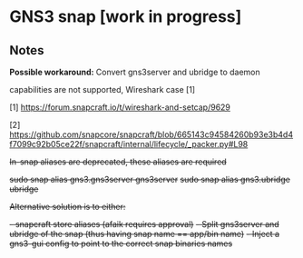 

# GNS3 snap [work in progress]

## Notes

**Possible workaround:** Convert gns3server and ubridge to daemon

capabilities are not supported, Wireshark case [1]

[1] https://forum.snapcraft.io/t/wireshark-and-setcap/9629

[2] https://github.com/snapcore/snapcraft/blob/665143c94584260b93e3b4d4f7099c92b05ce22f/snapcraft/internal/lifecycle/_packer.py#L98

~~In-snap aliases are deprecated, these aliases are required~~

~~sudo snap alias gns3.gns3server gns3server~~
~~sudo snap alias gns3.ubridge ubridge~~

~~Alternative solution is to either:~~

~~- snapcraft store aliases (afaik requires approval)~~
~~- Split gns3server and ubridge of the snap (thus having snap name == app/bin name)~~
~~- Inject a gns3-gui config to point to the correct snap binaries names~~
